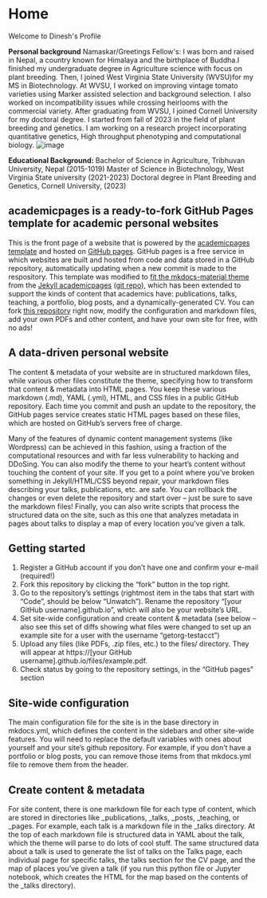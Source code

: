 # Home
Welcome to Dinesh's Profile

**Personal background**
Namaskar/Greetings Fellow's:
I was born and raised in Nepal, a country known for Himalaya and the birthplace of Buddha.I finished my undergraduate degree in Agriculture science with focus on plant breeding. Then, I joined West Virginia State University (WVSU)for my MS in Biotechnology. At WVSU,  I worked on improving vintage tomato varieties using Marker assisted selection and background selection. I also worked on incompatibility issues while crossing heirlooms with the commercial variety. After graduating from WVSU, I joined Cornell University for my doctoral degree. I started from fall of 2023 in the field of plant breeding and genetics. I am working on a research project incorporating quantitative genetics, High throughput phenotyping and computational biology. 
![image](https://user-images.githubusercontent.com/114435835/229265840-4017dc72-f97f-48ee-98da-78a176b8e54b.png)

**Educational Background:**
Bachelor of Science in Agriculture, Tribhuvan University, Nepal (2015-1019)
Master of Science in Biotechnology, West Virginia State university (2021-2023)
Doctoral degree in Plant Breeding and Genetics, Cornell University, (2023)


## academicpages is a ready-to-fork GitHub Pages template for academic personal websites

This is the front page of a website that is powered by the [academicpages template](https://github.com/academicpages/academicpages.github.io) and hosted on [GitHub pages](https://pages.github.com/). GitHub pages is a free service in which websites are built and hosted from code and data stored in a GitHub repository, automatically updating when a new commit is made to the respository. This template was modified to [fit the mkdocs-material theme](https://squidfunk.github.io/mkdocs-material/getting-started/) from the [Jekyll academicpages](https://academicpages.github.io/) ([git repo](https://github.com/academicpages/academicpages.github.io)), which has been extended to support the kinds of content that academics have: publications, talks, teaching, a portfolio, blog posts, and a dynamically-generated CV. You can fork [this repository](https://github.com/CosiMichele/academicpages-mkdocs) right now, modify the configuration and markdown files, add your own PDFs and other content, and have your own site for free, with no ads!

## A data-driven personal website
The content & metadata of your website are in structured markdown files, while various other files constitute the theme, specifying how to transform that content & metadata into HTML pages. You keep these various markdown (.md), YAML (.yml), HTML, and CSS files in a public GitHub repository. Each time you commit and push an update to the repository, the GitHub pages service creates static HTML pages based on these files, which are hosted on GitHub’s servers free of charge.

Many of the features of dynamic content management systems (like Wordpress) can be achieved in this fashion, using a fraction of the computational resources and with far less vulnerability to hacking and DDoSing. You can also modify the theme to your heart’s content without touching the content of your site. If you get to a point where you’ve broken something in Jekyll/HTML/CSS beyond repair, your markdown files describing your talks, publications, etc. are safe. You can rollback the changes or even delete the repository and start over – just be sure to save the markdown files! Finally, you can also write scripts that process the structured data on the site, such as this one that analyzes metadata in pages about talks to display a map of every location you’ve given a talk.

## Getting started
1. Register a GitHub account if you don’t have one and confirm your e-mail (required!)
2. Fork this repository by clicking the “fork” button in the top right.
3. Go to the repository’s settings (rightmost item in the tabs that start with “Code”, should be below “Unwatch”). Rename the repository “[your GitHub username].github.io”, which will also be your website’s URL.
4. Set site-wide configuration and create content & metadata (see below – also see this set of diffs showing what files were changed to set up an example site for a user with the username “getorg-testacct”)
5. Upload any files (like PDFs, .zip files, etc.) to the files/ directory. They will appear at https://[your GitHub username].github.io/files/example.pdf.
6. Check status by going to the repository settings, in the “GitHub pages” section

## Site-wide configuration
The main configuration file for the site is in the base directory in mkdocs.yml, which defines the content in the sidebars and other site-wide features. You will need to replace the default variables with ones about yourself and your site’s github repository. For example, if you don’t have a portfolio or blog posts, you can remove those items from that mkdocs.yml file to remove them from the header.

## Create content & metadata
For site content, there is one markdown file for each type of content, which are stored in directories like _publications, _talks, _posts, _teaching, or _pages. For example, each talk is a markdown file in the _talks directory. At the top of each markdown file is structured data in YAML about the talk, which the theme will parse to do lots of cool stuff. The same structured data about a talk is used to generate the list of talks on the Talks page, each individual page for specific talks, the talks section for the CV page, and the map of places you’ve given a talk (if you run this python file or Jupyter notebook, which creates the HTML for the map based on the contents of the _talks directory).
